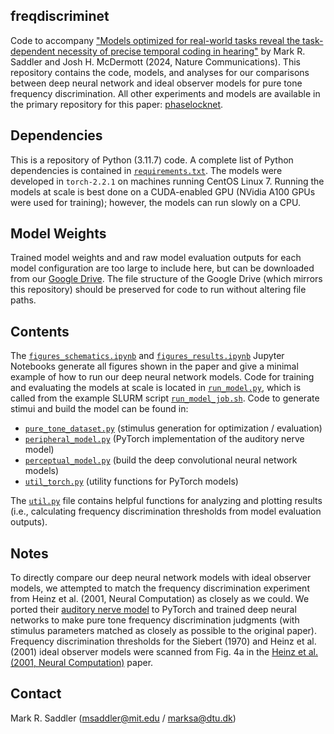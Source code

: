 ## freqdiscriminet

Code to accompany ["Models optimized for real-world tasks reveal the task-dependent necessity of precise temporal coding in hearing"](https://doi.org/10.1038/s41467-024-54700-5) by Mark R. Saddler and Josh H. McDermott (2024, Nature Communications). This repository contains the code, models, and analyses for our comparisons between deep neural network and ideal observer models for pure tone frequency discrimination. All other experiments and models are available in the primary repository for this paper: [phaselocknet](https://github.com/msaddler/phaselocknet).

## Dependencies

This is a repository of Python (3.11.7) code. A complete list of Python dependencies is contained in [`requirements.txt`](requirements.txt). The models were developed in `torch-2.2.1` on machines running CentOS Linux 7. Running the models at scale is best done on a CUDA-enabled GPU (NVidia A100 GPUs were used for training); however, the models can run slowly on a CPU.

## Model Weights

Trained model weights and and raw model evaluation outputs for each model configuration are too large to include here, but can be downloaded from our [Google Drive](https://drive.google.com/drive/folders/1YgC7x6Ot84XZInlSyHK-9NQ0jhhGUS2z?usp=share_link). The file structure of the Google Drive (which mirrors this repository) should be preserved for code to run without altering file paths.

## Contents

The [`figures_schematics.ipynb`](figures_schematics.ipynb) and [`figures_results.ipynb`](figures_results.ipynb) Jupyter Notebooks generate all figures shown in the paper and give a minimal example of how to run our deep neural network models. Code for training and evaluating the models at scale is located in [`run_model.py`](run_model.py), which is called from the example SLURM script [`run_model_job.sh`](run_model_job.sh). Code to generate stimui and build the model can be found in:

- [`pure_tone_dataset.py`](pure_tone_dataset.py) (stimulus generation for optimization / evaluation)
- [`peripheral_model.py`](peripheral_model.py) (PyTorch implementation of the auditory nerve model)
- [`perceptual_model.py`](perceptual_model.py) (build the deep convolutional neural network models)
- [`util_torch.py`](util_torch.py) (utility functions for PyTorch models)

The [`util.py`](util.py) file contains helpful functions for analyzing and plotting results (i.e., calculating frequency discrimination thresholds from model evaluation outputs).

## Notes

To directly compare our deep neural network models with ideal observer models, we attempted to match the frequency discrimination experiment from Heinz et al. (2001, Neural Computation) as closely as we could. We ported their [auditory nerve model](https://modeldb.science/37436) to PyTorch and trained deep neural networks to make pure tone frequency discrimination judgments (with stimulus parameters matched as closely as possible to the original paper). Frequency discrimination thresholds for the Siebert (1970) and Heinz et al. (2001) ideal observer models were scanned from Fig. 4a in the [Heinz et al. (2001, Neural Computation)](https://doi.org/10.1162/089976601750541804) paper.

## Contact

Mark R. Saddler (msaddler@mit.edu / marksa@dtu.dk)
